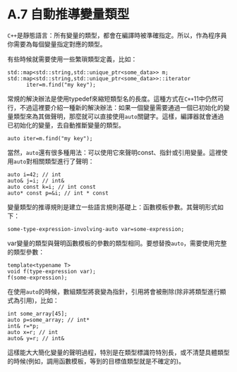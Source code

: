 # A.7 自動推導變量類型

`C++`是靜態語言：所有變量的類型，都會在編譯時被準確指定。所以，作為程序員你需要為每個變量指定對應的類型。

有些時候就需要使用一些繁瑣類型定義，比如：

```
std::map<std::string,std::unique_ptr<some_data>> m;
std::map<std::string,std::unique_ptr<some_data>>::iterator
      iter=m.find("my key");
```

常規的解決辦法是使用typedef來縮短類型名的長度。這種方式在`C++`11中仍然可行，不過這裡要介紹一種新的解決辦法：如果一個變量需要通過一個已初始化的變量類型來為其做聲明，那麼就可以直接使用`auto`關鍵字。這樣，編譯器就會通過已初始化的變量，去自動推斷變量的類型。

```
auto iter=m.find("my key");
```

當然，`auto`還有很多種用法：可以使用它來聲明const、指針或引用變量。這裡使用`auto`對相關類型進行了聲明：

```
auto i=42; // int
auto& j=i; // int&
auto const k=i; // int const
auto* const p=&i; // int * const
```

變量類型的推導規則是建立一些語言規則基礎上：函數模板參數。其聲明形式如下：

```
some-type-expression-involving-auto var=some-expression;
```

var變量的類型與聲明函數模板的參數的類型相同。要想替換`auto`，需要使用完整的類型參數：

```
template<typename T>
void f(type-expression var);
f(some-expression);
```

在使用`auto`的時候，數組類型將衰變為指針，引用將會被刪除(除非將類型進行顯式為引用)，比如：

```
int some_array[45];
auto p=some_array; // int*
int& r=*p;
auto x=r; // int
auto& y=r; // int&
```

這樣能大大簡化變量的聲明過程，特別是在類型標識符特別長，或不清楚具體類型的時候(例如，調用函數模板，等到的目標值類型就是不確定的)。